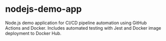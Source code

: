 # nodejs-demo-app
Node.js demo application for CI/CD pipeline automation using GitHub Actions and Docker. Includes automated testing with Jest and Docker image deployment to Docker Hub.
